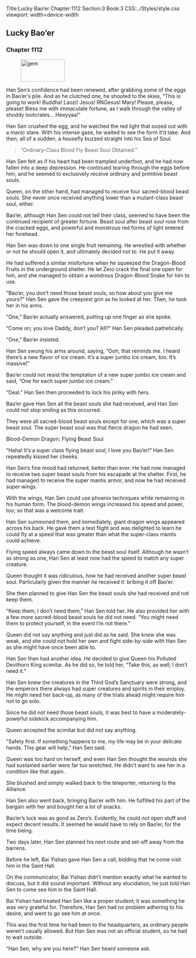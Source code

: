 Title:Lucky Bao’er 
Chapter:1112 
Section:3 
Book:3 
CSS:../Styles/style.css 
viewport: width=device-width
  
## Lucky Bao’er
### Chapter 1112 
<figure>
	<img src="../Images/gem.gif" alt="gem" id="gem" width="120" height="60" />
</figure>
  

  
  Han Sen’s confidence had been renewed, after grabbing some of the eggs in Bao’er’s pile. And as he clutched one, he shouted to the skies, “This is going to work! Buddha! Laozi! Jesus! RNGesus! Mary! Please, please, please! Bless me with immaculate fortune, as I walk through the valley of shoddy lootcrates… Heeyyaa!”

Han Sen crushed the egg, and he watched the red light that oozed out with a manic stare. With his intense gaze, he waited to see the form it’d take. And then, all of a sudden, a housefly buzzed straight into his Sea of Soul.

> “Ordinary-Class Blood Fly Beast Soul Obtained.”

Han Sen felt as if his heart had been trampled underfoot, and he had now fallen into a deep depression. He continued tearing through the eggs before him, and he seemed to exclusively receive ordinary and primitive beast souls.

Queen, on the other hand, had managed to receive four sacred-blood beast souls. She never once received anything lower than a mutant-class beast soul, either.

Bao’er, although Han Sen could not tell their class, seemed to have been the continued recipient of greater fortune. Beast soul after beast soul rose from the cracked eggs, and powerful and monstrous red forms of light entered her forehead.

Han Sen was down to one single fruit remaining. He wrestled with whether or not he should open it, and ultimately decided not to. He put it away.

He had suffered a similar misfortune when he squeezed the Dragon-Blood Fruits in the underground shelter. He let Zero crack the final one open for him, and she managed to obtain a wondrous Dragon-Blood Snake for him to use.

“Bao’er, you don’t need those beast souls, so how about you give me yours?” Han Sen gave the creepiest grin as he looked at her. Then, he took her in his arms.

“One,” Bao’er actually answered, putting up one finger as she spoke.

“Come on; you love Daddy, don’t you? All?” Han Sen pleaded pathetically.

“One,” Bao’er insisted.

Han Sen swung his arms around, saying, “Ooh, that reminds me. I heard there’s a new flavor of ice cream. It’s a super jumbo ice cream, too. It’s massive!”

Bao’er could not resist the temptation of a new super jumbo ice cream and said, “One for each super jumbo ice cream.”

“Deal.” Han Sen then proceeded to lock his pinky with hers.

Bao’er gave Han Sen all the beast souls she had received, and Han Sen could not stop smiling as this occurred.

They were all sacred-blood beast souls except for one, which was a super beast soul. The super beast soul was that fierce dragon he had seen.

Blood-Demon Dragon: Flying Beast Soul

“Haha! It’s a super class flying beast soul; I love you Bao’er!” Han Sen repeatedly kissed her cheeks.

Han Sen’s fine mood had returned, better than ever. He had now managed to receive two super beast souls from his escapade at the shelter. First, he had managed to receive the super mantis armor, and now he had received super wings.

With the wings, Han Sen could use phoenix techniques while remaining in his human form. The blood-demon wings increased his speed and power, too; so that was a welcome trait.

Han Sen summoned them, and immediately, giant dragon wings appeared across his back. He gave them a test flight and was delighted to learn he could fly at a speed that was greater than what the super-class mantis could achieve.

Flying speed always came down to the beast soul itself. Although he wasn’t as strong as one, Han Sen at least now had the speed to match any super creature.

Queen thought it was ridiculous, how he had received another super beast soul. Particularly given the manner he received it: bribing it off Bao’er.

She then planned to give Han Sen the beast souls she had received and not keep them.

“Keep them; I don’t need them,” Han Sen told her. He also provided her with a few more sacred-blood beast souls he did not need. “You might need them to protect yourself, in the event I’m not there.”

Queen did not say anything and just did as he said. She knew she was weak, and she could not hold her own and fight side-by-side with Han Sen as she might have once been able to.

Han Sen then had another idea. He decided to give Queen his Polluted Devilhorn King scimitar. As he did so, he told her, “Take this, as well; I don’t need it.”

Han Sen knew the creatures in the Third God’s Sanctuary were strong, and the emperors there always had super creatures and spirits in their employ. He might need her back-up, as many of the trials ahead might require him not to go solo.

Since he did not need those beast souls, it was best to have a moderately-powerful sidekick accompanying him.

Queen accepted the scimitar but did not say anything.

“Safety first. If something happens to me, my life may be in your delicate hands. This gear will help,” Han Sen said.

Queen was too hard on herself, and even Han Sen thought the wounds she had sustained earlier were far too wretched. He didn’t want to see her in a condition like that again.

She blushed and simply walked back to the teleporter, returning to the Alliance.

Han Sen also went back, bringing Bao’er with him. He fulfilled his part of the bargain with her and bought her a lot of snacks.

Bao’er’s luck was as good as Zero’s. Evidently, he could not open stuff and expect decent results. It seemed he would have to rely on Bao’er, for the time being.

Two days later, Han Sen planned his next route and set-off away from the barrens.

Before he left, Bai Yishan gave Han Sen a call, bidding that he come visit him in the Saint Hall.

On the communicator, Bai Yishan didn’t mention exactly what he wanted to discuss, but it did sound important. Without any elucidation, he just told Han Sen to come see him in the Saint Hall.

Bai Yishan had treated Han Sen like a proper student; it was something he was very grateful for. Therefore, Han Sen had no problem adhering to his desire, and went to go see him at once.

This was the first time he had been to the headquarters, as ordinary people weren’t usually allowed. But Han Sen was not an official student, so he had to wait outside.

“Han Sen, why are you here?” Han Sen heard someone ask.
